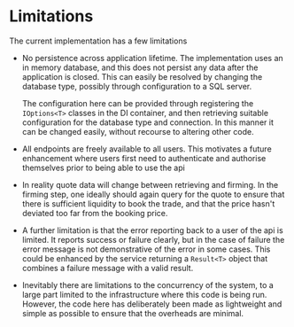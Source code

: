 # Limitations

The current implementation has a few limitations

- No persistence across application lifetime. The implementation uses an in memory database,
  and this does not persist any data after the application is closed. This can easily be
  resolved by changing the database type, possibly through configuration to a SQL server.

  The configuration here can be provided through registering the `IOptions<T>` classes in the DI
  container, and then retrieving suitable configuration for the database type and connection. 
  In this manner it can be changed easily, without recourse to altering other code.

- All endpoints are freely available to all users.
  This motivates a future enhancement where users first need to authenticate and authorise
  themselves prior to being able to use the api

- In reality quote data will change between retrieving and firming. In the firming step, one
  ideally should again query for the quote to ensure that there is sufficient liquidity to 
  book the trade, and that the price hasn't deviated too far from the booking price.

- A further limitation is that the error reporting back to a user of the api is limited. It
  reports success or failure clearly, but in the case of failure the error message is not 
  demonstrative of the error in some cases. This could be enhanced by the service returning
  a `Result<T>` object that combines a failure message with a valid result.

- Inevitably there are limitations to the concurrency of the system, to a large part limited 
  to the infrastructure where this code is being run. However, the code here has deliberately
  been made as lightweight and simple as possible to ensure that the overheads are minimal.